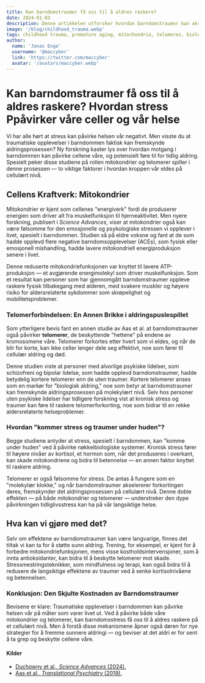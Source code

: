 ```yaml
---
title: Kan barndomstraumer få oss til å aldres raskere?
date: 2024-01-03
description: Denne artikkelen utforsker hvordan barndomstraumer kan akselerere aldringsprosessen
image: '/blog/childhood_trauma.webp'
tags: childhood trauma, premature aging, mitochondria, telomeres, biological aging, stress and aging, adverse childhood experiences, ACEs, cellular aging, mental health, mitochondrial function, telomere shortening, cortisol, chronic stress, aging process, mental disorders, schizophrenia, bipolar disorder, emotional abuse, physical abuse, psychological stress, healthy aging, stress management, antioxidants, muscle function, aging research, Science Advances, Translational Psychiatry
author:
  name: 'Jonas Enge'
  username: '@maccyber'
  link: 'https://twitter.com/maccyber'
  avatar: '/avatars/maccyber.webp'
---
```


# Kan barndomstraumer få oss til å aldres raskere? Hvordan stress Ppåvirker våre celler og vår helse

Vi har alle hørt at stress kan påvirke helsen vår negativt. Men visste du at traumatiske opplevelser i barndommen faktisk kan fremskynde aldringsprosessen?
Ny forskning kaster lys over hvordan motgang i barndommen kan påvirke cellene våre, og potensielt føre til for tidlig aldring.
Spesielt peker disse studiene på rollen mitokondrier og telomerer spiller i denne prosessen — to viktige faktorer i hvordan kroppen vår eldes på cellulært nivå.

## Cellens Kraftverk: Mitokondrier

Mitokondrier er kjent som cellenes "energiverk" fordi de produserer energien som driver alt fra muskelfunksjon til hjerneaktivitet.
Men nyere forskning, publisert i *Science Advances*, viser at mitokondrier også kan være følsomme for den emosjonelle og psykologiske stressen vi opplever i livet, spesielt i barndommen.
Studien så på eldre voksne og fant at de som hadde opplevd flere negative barndomsopplevelser (ACEs), som fysisk eller emosjonell mishandling, hadde lavere mitokondriell energiproduksjon senere i livet.

Denne reduserte mitokondriefunksjonen var knyttet til lavere ATP-produksjon — et avgjørende energimolekyl som driver muskelfunksjon.
Som et resultat kan personer som har gjennomgått barndomstraumer oppleve raskere fysisk tilbakegang med alderen, med svakere muskler og høyere risiko for aldersrelaterte sykdommer som skrøpelighet og mobilitetsproblemer.

### Telomerforbindelsen: En Annen Brikke i aldringspuslespillet

Som ytterligere bevis fant en annen studie av Aas et al. at barndomstraumer også påvirker **telomerer**, de beskyttende "hettene" på endene av kromosomene våre.
Telomerer forkortes etter hvert som vi eldes, og når de blir for korte, kan ikke celler lenger dele seg effektivt, noe som fører til cellulær aldring og død.

Denne studien viste at personer med alvorlige psykiske lidelser, som schizofreni og bipolar lidelse, som hadde opplevd barndomstraumer, hadde betydelig kortere telomerer enn de uten traumer.
Kortere telomerer anses som en markør for "biologisk aldring," noe som betyr at barndomstraumer kan fremskynde aldringsprosessen på molekylært nivå.
Selv hos personer uten psykiske lidelser har tidligere forskning vist at kronisk stress og traumer kan føre til raskere telomerforkorting, noe som bidrar til en rekke aldersrelaterte helseproblemer.

### Hvordan "kommer stress og traumer under huden"?

Begge studiene antyder at stress, spesielt i barndommen, kan "komme under huden" ved å påvirke nøkkelbiologiske systemer.
Kronisk stress fører til høyere nivåer av kortisol, et hormon som, når det produseres i overkant, kan skade mitokondriene og bidra til betennelse — en annen faktor knyttet til raskere aldring.

Telomerer er også følsomme for stress. De antas å fungere som en "molekylær klokke," og når barndomstraumer akselererer forkortingen deres, fremskynder det aldringsprosessen på cellulært nivå.
Denne doble effekten — på både mitokondrier og telomerer — understreker den dype påvirkningen tidliglivsstress kan ha på vår langsiktige helse.

## Hva kan vi gjøre med det?

Selv om effektene av barndomstraumer kan være langvarige, finnes det tiltak vi kan ta for å støtte sunn aldring.
Trening, for eksempel, er kjent for å forbedre mitokondriefunksjonen, mens visse kostholdsintervensjoner, som å innta antioksidanter, kan bidra til å beskytte telomerer mot skade.
Stressmestringsteknikker, som mindfulness og terapi, kan også bidra til å redusere de langsiktige effektene av traumer ved å senke kortisolnivåene og betennelsen.

### Konklusjon: Den Skjulte Kostnaden av Barndomstraumer

Bevisene er klare: Traumatiske opplevelser i barndommen kan påvirke helsen vår på måter som varer livet ut.
Ved å påvirke både våre mitokondrier og telomerer, kan barndomsstress få oss til å aldres raskere på et cellulært nivå.
Men å forstå disse mekanismene åpner også døren for nye strategier for å fremme sunnere aldringi — og beviser at det aldri er for sent å ta grep og beskytte cellene våre.

#### **Kilder**

- [Duchowny et al., *Science Advances* (2024).](https://doi.org/10.1126/sciadv.adj6411)
- [Aas et al., *Translational Psychiatry* (2019).](https://doi.org/10.1038/s41398-019-0432-7)
